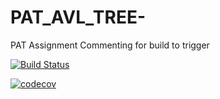 # PAT_AVL_TREE-
PAT Assignment
Commenting for build to trigger

[![Build Status](https://app.travis-ci.com/Venkata-Seshadri-Kola/PAT_AVL_TREE-.svg?token=853CUspWEB9QK3pzuxE9&branch=main)](https://app.travis-ci.com/Venkata-Seshadri-Kola/PAT_AVL_TREE-)

[![codecov](https://codecov.io/gh/Venkata-Seshadri-Kola/PAT_AVL_TREE-/branch/main/graph/badge.svg?token=V0FGLEVM80)](https://codecov.io/gh/Venkata-Seshadri-Kola/PAT_AVL_TREE-)
